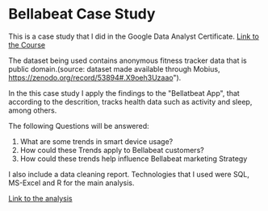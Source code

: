 # Bellabeat Case Study


This is a case study that I did in the Google Data Analyst Certificate. [Link to the Course](https://www.coursera.org/google/data-analytics)

The dataset being used contains anonymous fitness tracker data that is public domain.(source: dataset made available through Mobius, https://zenodo.org/record/53894#.X9oeh3Uzaao").

In the this case study I apply the findings to the "Bellatbeat App", that according to the descrition, tracks health data such as activity and sleep, among others.

The following Questions will be answered:


1. What are some trends in smart device usage?
2. How could these Trends apply to Bellabeat customers?
3. How could these trends help influence Bellabeat marketing Strategy

I also include a data cleaning report. Technologies that I used were SQL, MS-Excel and R for the main analysis.

[Link to the analysis](https://github.com/Patbe/bellabeat_case_study/blob/main/bellabeat.Rmd)
